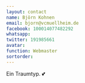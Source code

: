```yaml
---
layout: contact
name: Björn Kohnen
email: bjorn@vcmuellheim.de
facebook: 100014077482292
whatsapp:
twitter: 191985661
avatar: 
function: Webmaster
sortorder:
---
```


Ein Traumtyp. 💕

